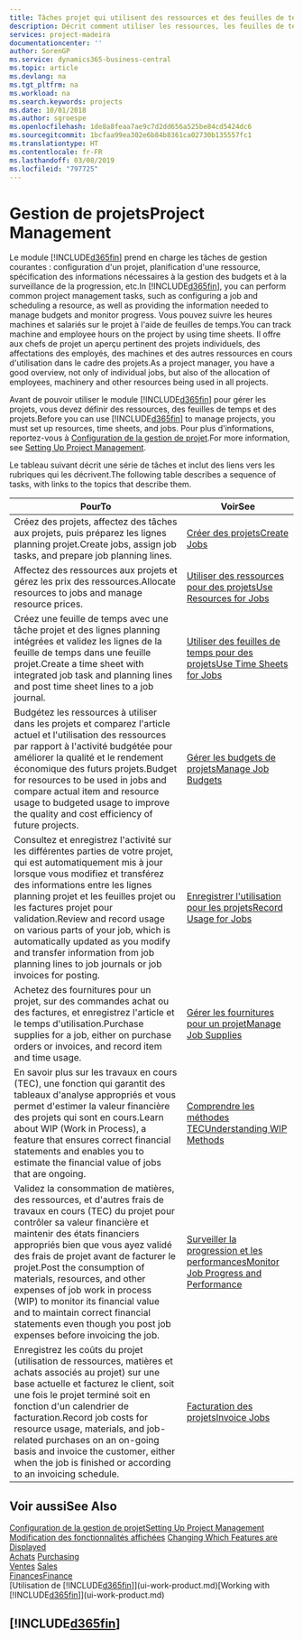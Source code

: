 ```yaml
---
title: Tâches projet qui utilisent des ressources et des feuilles de temps | Microsoft Docs
description: Décrit comment utiliser les ressources, les feuilles de temps et les projets pour la gestion des projets.
services: project-madeira
documentationcenter: ''
author: SorenGP
ms.service: dynamics365-business-central
ms.topic: article
ms.devlang: na
ms.tgt_pltfrm: na
ms.workload: na
ms.search.keywords: projects
ms.date: 10/01/2018
ms.author: sgroespe
ms.openlocfilehash: 1de8a8feaa7ae9c7d2dd656a525be84cd5424dc6
ms.sourcegitcommit: 1bcfaa99ea302e6b84b8361ca02730b135557fc1
ms.translationtype: HT
ms.contentlocale: fr-FR
ms.lasthandoff: 03/08/2019
ms.locfileid: "797725"
---
```

# <a name="project-management"></a><span data-ttu-id="16427-103">Gestion de projets</span><span class="sxs-lookup"><span data-stu-id="16427-103">Project Management</span></span>
<span data-ttu-id="16427-104">Le module [!INCLUDE[d365fin](includes/d365fin_md.md)] prend en charge les tâches de gestion courantes : configuration d'un projet, planification d'une ressource, spécification des informations nécessaires à la gestion des budgets et à la surveillance de la progression, etc.</span><span class="sxs-lookup"><span data-stu-id="16427-104">In [!INCLUDE[d365fin](includes/d365fin_md.md)], you can perform common project management tasks, such as configuring a job and scheduling a resource, as well as providing the information needed to manage budgets and monitor progress.</span></span> <span data-ttu-id="16427-105">Vous pouvez suivre les heures machines et salariés sur le projet à l'aide de feuilles de temps.</span><span class="sxs-lookup"><span data-stu-id="16427-105">You can track machine and employee hours on the project by using time sheets.</span></span> <span data-ttu-id="16427-106">Il offre aux chefs de projet un aperçu pertinent des projets individuels, des affectations des employés, des machines et des autres ressources en cours d'utilisation dans le cadre des projets.</span><span class="sxs-lookup"><span data-stu-id="16427-106">As a project manager, you have a good overview, not only of individual jobs, but also of the allocation of employees, machinery and other resources being used in all projects.</span></span>

<span data-ttu-id="16427-107">Avant de pouvoir utiliser le module [!INCLUDE[d365fin](includes/d365fin_md.md)] pour gérer les projets, vous devez définir des ressources, des feuilles de temps et des projets.</span><span class="sxs-lookup"><span data-stu-id="16427-107">Before you can use [!INCLUDE[d365fin](includes/d365fin_md.md)] to manage projects, you must set up resources, time sheets, and jobs.</span></span> <span data-ttu-id="16427-108">Pour plus d'informations, reportez-vous à [Configuration de la gestion de projet](projects-setup-projects.md).</span><span class="sxs-lookup"><span data-stu-id="16427-108">For more information, see [Setting Up Project Management](projects-setup-projects.md).</span></span>  

<span data-ttu-id="16427-109">Le tableau suivant décrit une série de tâches et inclut des liens vers les rubriques qui les décrivent.</span><span class="sxs-lookup"><span data-stu-id="16427-109">The following table describes a sequence of tasks, with links to the topics that describe them.</span></span>

| <span data-ttu-id="16427-110">Pour</span><span class="sxs-lookup"><span data-stu-id="16427-110">To</span></span> | <span data-ttu-id="16427-111">Voir</span><span class="sxs-lookup"><span data-stu-id="16427-111">See</span></span> |
| --- | --- |
| <span data-ttu-id="16427-112">Créez des projets, affectez des tâches aux projets, puis préparez les lignes planning projet.</span><span class="sxs-lookup"><span data-stu-id="16427-112">Create jobs, assign job tasks, and prepare job planning lines.</span></span> |[<span data-ttu-id="16427-113">Créer des projets</span><span class="sxs-lookup"><span data-stu-id="16427-113">Create Jobs</span></span>](projects-how-create-jobs.md) |
| <span data-ttu-id="16427-114">Affectez des ressources aux projets et gérez les prix des ressources.</span><span class="sxs-lookup"><span data-stu-id="16427-114">Allocate resources to jobs and manage resource prices.</span></span> |[<span data-ttu-id="16427-115">Utiliser des ressources pour des projets</span><span class="sxs-lookup"><span data-stu-id="16427-115">Use Resources for Jobs</span></span>](projects-how-use-resources.md) |
| <span data-ttu-id="16427-116">Créez une feuille de temps avec une tâche projet et des lignes planning intégrées et validez les lignes de la feuille de temps dans une feuille projet.</span><span class="sxs-lookup"><span data-stu-id="16427-116">Create a time sheet with integrated job task and planning lines and post time sheet lines to a job journal.</span></span> |[<span data-ttu-id="16427-117">Utiliser des feuilles de temps pour des projets</span><span class="sxs-lookup"><span data-stu-id="16427-117">Use Time Sheets for Jobs</span></span>](projects-how-use-time-sheets.md) |
| <span data-ttu-id="16427-118">Budgétez les ressources à utiliser dans les projets et comparez l'article actuel et l'utilisation des ressources par rapport à l'activité budgétée pour améliorer la qualité et le rendement économique des futurs projets.</span><span class="sxs-lookup"><span data-stu-id="16427-118">Budget for resources to be used in jobs and compare actual item and resource usage to budgeted usage to improve the quality and cost efficiency of future projects.</span></span> |[<span data-ttu-id="16427-119">Gérer les budgets de projets</span><span class="sxs-lookup"><span data-stu-id="16427-119">Manage Job Budgets</span></span>](projects-how-manage-budgets.md) |
| <span data-ttu-id="16427-120">Consultez et enregistrez l'activité sur les différentes parties de votre projet, qui est automatiquement mis à jour lorsque vous modifiez et transférez des informations entre les lignes planning projet et les feuilles projet ou les factures projet pour validation.</span><span class="sxs-lookup"><span data-stu-id="16427-120">Review and record usage on various parts of your job, which is automatically updated as you modify and transfer information from job planning lines to job journals or job invoices for posting.</span></span> |[<span data-ttu-id="16427-121">Enregistrer l'utilisation pour les projets</span><span class="sxs-lookup"><span data-stu-id="16427-121">Record Usage for Jobs</span></span>](projects-how-record-job-usage.md) |
| <span data-ttu-id="16427-122">Achetez des fournitures pour un projet, sur des commandes achat ou des factures, et enregistrez l'article et le temps d'utilisation.</span><span class="sxs-lookup"><span data-stu-id="16427-122">Purchase supplies for a job, either on purchase orders or invoices, and record item and time usage.</span></span> |[<span data-ttu-id="16427-123">Gérer les fournitures pour un projet</span><span class="sxs-lookup"><span data-stu-id="16427-123">Manage Job Supplies</span></span>](projects-how-manage-project-supplies.md) |
| <span data-ttu-id="16427-124">En savoir plus sur les travaux en cours (TEC), une fonction qui garantit des tableaux d'analyse appropriés et vous permet d'estimer la valeur financière des projets qui sont en cours.</span><span class="sxs-lookup"><span data-stu-id="16427-124">Learn about WIP (Work in Process), a feature that ensures correct financial statements and enables you to estimate the financial value of jobs that are ongoing.</span></span> |[<span data-ttu-id="16427-125">Comprendre les méthodes TEC</span><span class="sxs-lookup"><span data-stu-id="16427-125">Understanding WIP Methods</span></span>](projects-understanding-wip.md) |
| <span data-ttu-id="16427-126">Validez la consommation de matières, des ressources, et d'autres frais de travaux en cours (TEC) du projet pour contrôler sa valeur financière et maintenir des états financiers appropriés bien que vous ayez validé des frais de projet avant de facturer le projet.</span><span class="sxs-lookup"><span data-stu-id="16427-126">Post the consumption of materials, resources, and other expenses of job work in process (WIP) to monitor its financial value and to maintain correct financial statements even though you post job expenses before invoicing the job.</span></span> |[<span data-ttu-id="16427-127">Surveiller la progression et les performances</span><span class="sxs-lookup"><span data-stu-id="16427-127">Monitor Job Progress and Performance</span></span>](projects-how-monitor-progress-performance.md) |
| <span data-ttu-id="16427-128">Enregistrez les coûts du projet (utilisation de ressources, matières et achats associés au projet) sur une base actuelle et facturez le client, soit une fois le projet terminé soit en fonction d'un calendrier de facturation.</span><span class="sxs-lookup"><span data-stu-id="16427-128">Record job costs for resource usage, materials, and job-related purchases on an on-going basis and invoice the customer, either when the job is finished or according to an invoicing schedule.</span></span> |[<span data-ttu-id="16427-129">Facturation des projets</span><span class="sxs-lookup"><span data-stu-id="16427-129">Invoice Jobs</span></span>](projects-how-invoice-jobs.md) |

## <a name="see-also"></a><span data-ttu-id="16427-130">Voir aussi</span><span class="sxs-lookup"><span data-stu-id="16427-130">See Also</span></span>
[<span data-ttu-id="16427-131">Configuration de la gestion de projet</span><span class="sxs-lookup"><span data-stu-id="16427-131">Setting Up Project Management</span></span>](projects-setup-projects.md)  
<span data-ttu-id="16427-132">[Modification des fonctionnalités affichées](ui-experiences.md)    </span><span class="sxs-lookup"><span data-stu-id="16427-132">[Changing Which Features are Displayed](ui-experiences.md)    </span></span>  
<span data-ttu-id="16427-133">[Achats](purchasing-manage-purchasing.md)       </span><span class="sxs-lookup"><span data-stu-id="16427-133">[Purchasing](purchasing-manage-purchasing.md)       </span></span>  
<span data-ttu-id="16427-134">[Ventes](sales-manage-sales.md)  </span><span class="sxs-lookup"><span data-stu-id="16427-134">[Sales](sales-manage-sales.md)  </span></span>  
[<span data-ttu-id="16427-135">Finances</span><span class="sxs-lookup"><span data-stu-id="16427-135">Finance</span></span>](finance.md)  
<span data-ttu-id="16427-136">[Utilisation de [!INCLUDE[d365fin](includes/d365fin_md.md)]](ui-work-product.md)</span><span class="sxs-lookup"><span data-stu-id="16427-136">[Working with [!INCLUDE[d365fin](includes/d365fin_md.md)]](ui-work-product.md)</span></span>  

## [!INCLUDE[d365fin](includes/free_trial_md.md)]  
 

